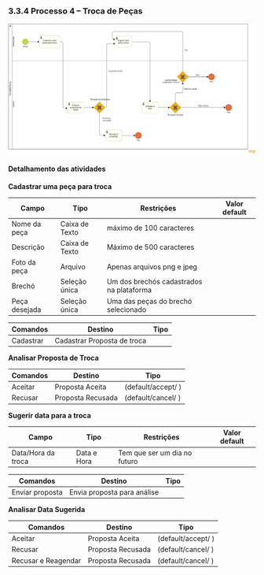 ### 3.3.4 Processo 4 – Troca de Peças

![Modelo BPMN do Processo de Troca de Peças](images/TrocaDePecas.jpeg "Modelo BPMN do Processo de Troca de Peças.")

#### Detalhamento das atividades

**Cadastrar uma peça para troca**

| **Campo**       | **Tipo**         | **Restrições** | **Valor default** |
| ---             | ---              | ---            | ---               |
| Nome da peça    | Caixa de Texto   | máximo de 100 caracteres |         |
| Descrição       | Caixa de Texto   | Máximo de 500 caracteres |         |
| Foto da peça    | Arquivo          | Apenas arquivos png e jpeg |       |
| Brechó   | Seleção única | Um dos brechós cadastrados na plataforma |   |
| Peça desejada   | Seleção única | Uma das peças do brechó selecionado | |

| **Comandos**         |  **Destino**                   | **Tipo** |
| ---                  | ---                            | ---      |
| Cadastrar            | Cadastrar Proposta de troca  |            |


**Analisar Proposta de Troca**

| **Comandos**         |  **Destino**                   | **Tipo**          |
| ---                  | ---                            | ---               |
| Aceitar | Proposta Aceita  | (default/accept/  )                          |
| Recusar | Proposta Recusada  | (default/cancel/  )                        |

**Sugerir data para a troca**

| **Campo**       | **Tipo**         | **Restrições** | **Valor default** |
| ---             | ---              | ---            | ---               |
| Data/Hora da troca | Data e Hora | Tem que ser um dia no futuro |       |

| **Comandos**         |  **Destino**                   | **Tipo** |
| ---                  | ---                            | ---      |
| Enviar proposta      | Envia proposta para análise  |            |

**Analisar Data Sugerida**

| **Comandos**         |  **Destino**                   | **Tipo**          |
| ---                  | ---                            | ---               |
| Aceitar | Proposta Aceita  | (default/accept/  )                          |
| Recusar | Proposta Recusada  | (default/cancel/  )                        |
| Recusar e Reagendar | Proposta Recusada  | (default/cancel/  )            |
